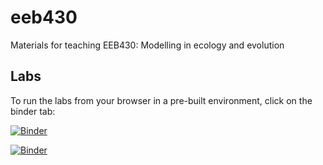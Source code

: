 # eeb430
Materials for teaching EEB430: Modelling in ecology and evolution

## Labs
To run the labs from your browser in a pre-built environment, click on the binder tab:

[![Binder](https://mybinder.org/badge_logo.svg)](https://mybinder.org/v2/gh/mmosmond/eeb430/HEAD?filepath=labs)

[![Binder](https://mybinder.org/badge_logo.svg)](https://mybinder.org/v2/gh/mmosmond/eeb430/HEAD)

